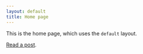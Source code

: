 ```yaml
---
layout: default
title: Home page
---
```


This is the home page, which uses the `default` layout.

[Read a post](/example-post/).
